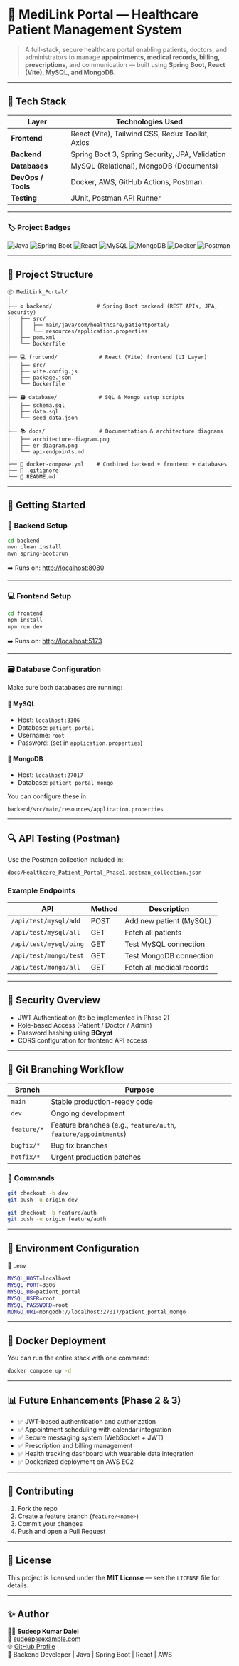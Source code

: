 # 🏥 MediLink Portal — Healthcare Patient Management System

> A full-stack, secure healthcare portal enabling patients, doctors, and administrators to manage **appointments, medical records, billing, prescriptions**, and communication — built using **Spring Boot, React (Vite), MySQL, and MongoDB**.

---

## 🧩 Tech Stack

| Layer | Technologies Used |
|-------|--------------------|
| **Frontend** | React (Vite), Tailwind CSS, Redux Toolkit, Axios |
| **Backend** | Spring Boot 3, Spring Security, JPA, Validation |
| **Databases** | MySQL (Relational), MongoDB (Documents) |
| **DevOps / Tools** | Docker, AWS, GitHub Actions, Postman |
| **Testing** | JUnit, Postman API Runner |

---

### 🏷️ Project Badges

![Java](https://img.shields.io/badge/Java-17-blue?logo=java)
![Spring Boot](https://img.shields.io/badge/Spring%20Boot-3.x-brightgreen?logo=springboot)
![React](https://img.shields.io/badge/React-18-blue?logo=react)
![MySQL](https://img.shields.io/badge/MySQL-Database-orange?logo=mysql)
![MongoDB](https://img.shields.io/badge/MongoDB-NoSQL-brightgreen?logo=mongodb)
![Docker](https://img.shields.io/badge/Docker-Containerization-blue?logo=docker)
![Postman](https://img.shields.io/badge/Postman-API%20Testing-orange?logo=postman)

---

## 📁 Project Structure

```
📦 MediLink_Portal/
│
├── ⚙️ backend/              # Spring Boot backend (REST APIs, JPA, Security)
│   ├── src/
│   │   ├── main/java/com/healthcare/patientportal/
│   │   └── resources/application.properties
│   ├── pom.xml
│   └── Dockerfile
│
├── 💻 frontend/             # React (Vite) frontend (UI Layer)
│   ├── src/
│   ├── vite.config.js
│   ├── package.json
│   └── Dockerfile
│
├── 🗃️ database/             # SQL & Mongo setup scripts
│   ├── schema.sql
│   ├── data.sql
│   └── seed_data.json
│
├── 📚 docs/                 # Documentation & architecture diagrams
│   ├── architecture-diagram.png
│   ├── er-diagram.png
│   └── api-endpoints.md
│
├── 🐳 docker-compose.yml    # Combined backend + frontend + databases
├── 🧾 .gitignore
└── 📘 README.md
```

---

## 🚀 Getting Started

### 🔧 Backend Setup
```bash
cd backend
mvn clean install
mvn spring-boot:run
```
➡️ Runs on: [http://localhost:8080](http://localhost:8080)

---

### 💻 Frontend Setup
```bash
cd frontend
npm install
npm run dev
```
➡️ Runs on: [http://localhost:5173](http://localhost:5173)

---

### 🗃️ Database Configuration
Make sure both databases are running:

#### 🧱 MySQL
- Host: `localhost:3306`
- Database: `patient_portal`
- Username: `root`
- Password: (set in `application.properties`)

#### 🍃 MongoDB
- Host: `localhost:27017`
- Database: `patient_portal_mongo`

You can configure these in:
```
backend/src/main/resources/application.properties
```

---

## 🔍 API Testing (Postman)

Use the Postman collection included in:
```
docs/Healthcare_Patient_Portal_Phase1.postman_collection.json
```

### Example Endpoints
| API | Method | Description |
|------|--------|-------------|
| `/api/test/mysql/add` | POST | Add new patient (MySQL) |
| `/api/test/mysql/all` | GET | Fetch all patients |
| `/api/test/mysql/ping` | GET | Test MySQL connection |
| `/api/test/mongo/test` | GET | Test MongoDB connection |
| `/api/test/mongo/all` | GET | Fetch all medical records |

---

## 🔐 Security Overview

- JWT Authentication (to be implemented in Phase 2)
- Role-based Access (Patient / Doctor / Admin)
- Password hashing using **BCrypt**
- CORS configuration for frontend API access

---

## 🧠 Git Branching Workflow

| Branch | Purpose |
|--------|----------|
| `main` | Stable production-ready code |
| `dev` | Ongoing development |
| `feature/*` | Feature branches (e.g., `feature/auth`, `feature/appointments`) |
| `bugfix/*` | Bug fix branches |
| `hotfix/*` | Urgent production patches |

### 🧩 Commands
```bash
git checkout -b dev
git push -u origin dev

git checkout -b feature/auth
git push -u origin feature/auth
```

---

## 🧰 Environment Configuration
📄 `.env`
```bash
MYSQL_HOST=localhost
MYSQL_PORT=3306
MYSQL_DB=patient_portal
MYSQL_USER=root
MYSQL_PASSWORD=root
MONGO_URI=mongodb://localhost:27017/patient_portal_mongo
```

---

## 🐳 Docker Deployment

You can run the entire stack with one command:
```bash
docker compose up -d
```

---

## 📊 Future Enhancements (Phase 2 & 3)

- ✅ JWT-based authentication and authorization  
- ✅ Appointment scheduling with calendar integration  
- ✅ Secure messaging system (WebSocket + JWT)  
- ✅ Prescription and billing management  
- ✅ Health tracking dashboard with wearable data integration  
- ✅ Dockerized deployment on AWS EC2  

---

## 🤝 Contributing

1. Fork the repo  
2. Create a feature branch (`feature/<name>`)  
3. Commit your changes  
4. Push and open a Pull Request  

---

## 🧾 License

This project is licensed under the **MIT License** — see the `LICENSE` file for details.

---

## ✨ Author

👨‍💻 **Sudeep Kumar Dalei**  
📧 [sudeep@example.com](mailto:sudeep@example.com)  
🌐 [GitHub Profile](https://github.com/sudeepkdalei)  
💼 Backend Developer | Java | Spring Boot | React | AWS  
